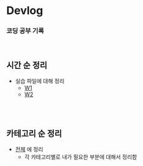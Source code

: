 # Devlog 

### 코딩 공부 기록  
<br/>
  
## 시간 순 정리
* 실습 파일에 대해 정리
    * [W1](./W1)
    * [W2](./W2/)

<br/>
<br/>

## 카테고리 순 정리
* [전체](./Remind) 에 정리
    * 각 카테고리별로 내가 필요한 부분에 대해서 정리함


 
